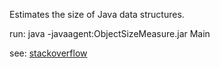Estimates the size of Java data structures.

run: java -javaagent:ObjectSizeMeasure.jar Main

see: [stackoverflow](http://stackoverflow.com/questions/52353/in-java-what-is-the-best-way-to-determine-the-size-of-an-object)

